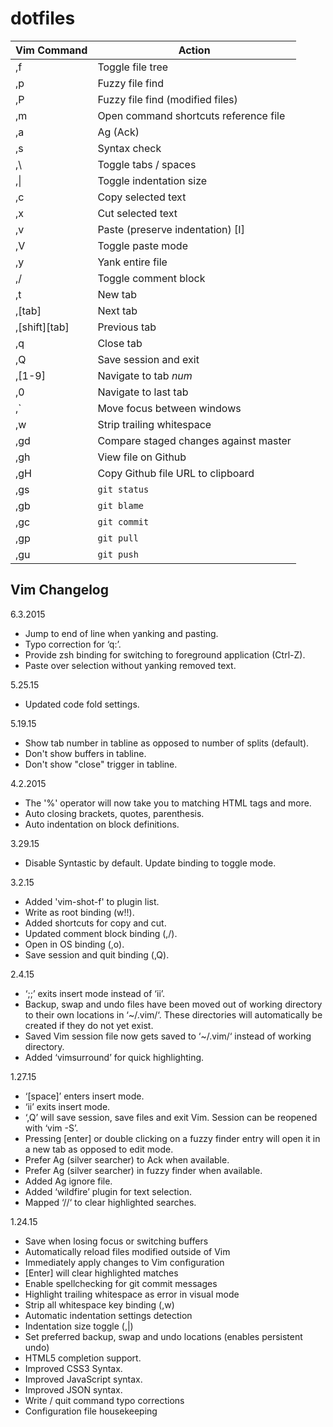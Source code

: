 dotfiles
========
| Vim Command | Action |
| --- | --- |
| ,f | Toggle file tree |
| ,p | Fuzzy file find |
| ,P | Fuzzy file find (modified files) |
| ,m | Open command shortcuts reference file |
| ,a | Ag (Ack) |
| ,s | Syntax check |
| ,\ | Toggle tabs / spaces |
| ,\| | Toggle indentation size |
| ,c | Copy selected text |
| ,x | Cut selected text |
| ,v | Paste (preserve indentation) [I] |
| ,V | Toggle paste mode |
| ,y | Yank entire file |
| ,/ | Toggle comment block |
| ,t | New tab |
| ,[tab] | Next tab |
| ,[shift][tab] | Previous tab |
| ,q | Close tab |
| ,Q | Save session and exit |
| ,[1-9] | Navigate to tab _num_ |
| ,0 | Navigate to last tab |
| ,` | Move focus between windows |
| ,w | Strip trailing whitespace |
| ,gd | Compare staged changes against master |
| ,gh | View file on Github |
| ,gH | Copy Github file URL to clipboard |
| ,gs | `git status` |
| ,gb | `git blame` |
| ,gc | `git commit` |
| ,gp | `git pull` |
| ,gu | `git push` |

## Vim Changelog

6.3.2015
- Jump to end of line when yanking and pasting.
- Typo correction for ‘q:’.
- Provide zsh binding for switching to foreground application (Ctrl-Z).
- Paste over selection without yanking removed text.

5.25.15
- Updated code fold settings.

5.19.15
- Show tab number in tabline as opposed to number of splits (default).
- Don't show buffers in tabline.
- Don't show "close" trigger in tabline.

4.2.2015
- The '%' operator will now take you to matching HTML tags and more.
- Auto closing brackets, quotes, parenthesis.
- Auto indentation on block definitions.

3.29.15
- Disable Syntastic by default. Update binding to toggle mode.

3.2.15
- Added 'vim-shot-f' to plugin list.
- Write as root binding (w!!).
- Added shortcuts for copy and cut.
- Updated comment block binding (,/).
- Open in OS binding (,o).
- Save session and quit binding (,Q).

2.4.15
- ‘;;’ exits insert mode instead of ‘ii’.
- Backup, swap and undo files have been moved out of working directory to their own locations in ‘~/.vim/‘. These directories will automatically be created if they do not yet exist.
- Saved Vim session file now gets saved to ‘~/.vim/‘ instead of working directory.
- Added ‘vimsurround’ for quick highlighting.

1.27.15
- ‘[space]’ enters insert mode.
- ‘ii’ exits insert mode.
- ‘,Q’ will save session, save files and exit Vim. Session can be reopened with ‘vim -S’.
- Pressing [enter] or double clicking on a fuzzy finder entry will open it in a new tab as opposed to edit mode.
- Prefer Ag (silver searcher) to Ack when available.
- Prefer Ag (silver searcher) in fuzzy finder when available.
- Added Ag ignore file.
- Added ‘wildfire’ plugin for text selection.
- Mapped ‘//‘ to clear highlighted searches.

1.24.15
- Save when losing focus or switching buffers
- Automatically reload files modified outside of Vim
- Immediately apply changes to Vim configuration
- [Enter] will clear highlighted matches
- Enable spellchecking for git commit messages
- Highlight trailing whitespace as error in visual mode
- Strip all whitespace key binding (,w)
- Automatic indentation settings detection
- Indentation size toggle (,|)
- Set preferred backup, swap and undo locations (enables persistent undo)
- HTML5 completion support.
- Improved CSS3 Syntax.
- Improved JavaScript syntax.
- Improved JSON syntax.
- Write / quit command typo corrections
- Configuration file housekeeping
